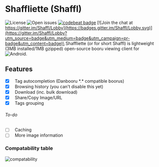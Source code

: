 # Shaffliette (Shaffl)
![License][license_badge] ![Open issues][issues_badge] [![codebeat badge](https://codebeat.co/badges/d5599e1c-7b0b-4099-8cd9-21210733a469)](https://codebeat.co/projects/github-com-moemoesoft-shaffliette-master) [![Join the chat at https://gitter.im/Shaffl/Lobby](https://badges.gitter.im/Shaffl/Lobby.svg)](https://gitter.im/Shaffl/Lobby?utm_source=badge&utm_medium=badge&utm_campaign=pr-badge&utm_content=badge)\
Shaffliette (or for short Shaffl) is lightweight (3MB installed/1MB gzipped) open-source booru viewing client for &nbsp;&nbsp;![Android][android_badge].
## Features
+ [X] &nbsp;&nbsp;Tag autocompletion (Danbooru *.\* compatible boorus)
+ [X] &nbsp;&nbsp;Browsing history (you can't disable this yet)
+ [X] &nbsp;&nbsp;Download (inc. bulk download)
+ [X] &nbsp;&nbsp;Share/Copy Image/URL
+ [X] &nbsp;&nbsp;Tags grouping
###### To-do
- [ ] &nbsp;&nbsp;Caching
- [ ] &nbsp;&nbsp;More image information

### Compatability table
![compatability](https://github.com/moemoesoft/Shaffliette/blob/master/Compatability.png?raw=true)


[license_badge]: https://img.shields.io/badge/license-BSD%202--Clause-blue.svg?style=flat-square
[issues_badge]: https://img.shields.io/github/issues-raw/moemoesoft/shaffliette.svg?style=flat-square&colorB=8e0000&logo=github
[android_badge]: https://img.shields.io/badge/Android-OS-green.svg?longCache=true&style=plastic&colorA=199600&colorB=199600
